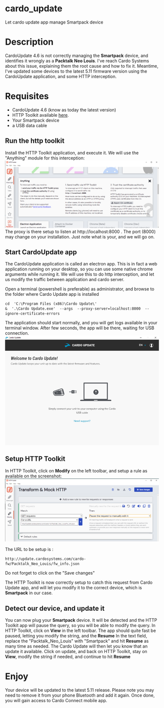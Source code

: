 # cardo_update
Let cardo update app manage Smartpack device


# Description

CardoUpdate 4.6 is not correctly managing the **Smartpack** device, and identifies it wrongly as a **Packtalk Neo Louis**.
I've reach Cardo Systems about this issue, explaining them the root cause and how to fix it.
Meantime, I've updated some devices to the latest 5.11 firmware version using the CardoUpdate application, and some HTTP interception.


# Requisites

 - CardoUpdate 4.6 (know as today the latest version)
 - HTTP Toolkit available [here](https://httptoolkit.com/).
 - Your Smartpack device
 - a USB data cable

## Run the http toolkit

Install the HTTP Toolkit application, and execute it.
We will use the "Anything" module for this interception:
![enter image description here](https://raw.githubusercontent.com/nicof38/cardo_update/b36a941f85dd5258db88aa0252a11376663ce5c4/images/http_interception.png)
The proxy is there setup to listen at http://localhost:8000 . The port (8000) may change on your installation. Just note what is your, and we will go on.

## Start CardoUpdate app

The CardoUpdate application is called an electron app. This is in fact a web application running on your desktop, so you can use some native chrome arguments while running it.
We will use this to do http interception, and let us modify the traffic between application and cardo server.

Open a terminal (powershell is preferable) as administrator, and browse to the folder where Cardo Update app is installed

    cd  'C:\Program Files (x86)\Cardo Update\'
    &  '.\Cardo Update.exe'  --args  --proxy-server=localhost:8000  --ignore-certificate-errors
The application should start normally, and you will get logs available in your terminal window.
After few seconds, the app will be there, waiting for USB connection.
![enter image description here](https://raw.githubusercontent.com/nicof38/cardo_update/refs/heads/main/images/cardo_wati_device.png)


## Setup HTTP Toolkit

In HTTP Toolkit, click on **Modify** on the left toolbar, and setup a rule as available on the screenshot:
![enter image description here](https://raw.githubusercontent.com/nicof38/cardo_update/refs/heads/main/images/http_modify.png)

The URL to be setup is :

    http://update.cardosystems.com/cardo-fw/Packtalk_Neo_Louis/fw_info.json

Do not forget to click on the "Save changes"

The HTTP Toolkit is now correctly setup to catch this request from Cardo Update app, and will let you modify it to the correct device, which is **Smartpack** in our case.

## Detect our device, and update it

You can now plug your **Smartpack** device. It will be detected and the HTTP Toolkit app will pause the query, so you will be able to modify the query.
In HTTP Toolkit, click on **View** in the left toolbar. The app should quite fast be paused, letting you modify the string, and the **Resume**
In the text field, replace the "Packtalk_Neo_Louis" with "Smartpack" and hit **Resume** as many time as needed.
The Cardo Update will then let you know that an update it available. Click on update, and back on HTTP Toolkit, stay on **View**, modify the string if needed, and continue to hit **Resume**

# Enjoy
Your device will be updated to the latest 5.11 release. Please note you may need to remove it from your phone Bluetooth and add it again.
Once done, you will gain access to Cardo Connect mobile app.
